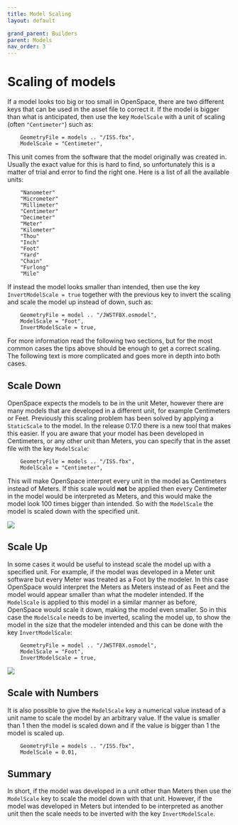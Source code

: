 ```yaml
---
title: Model Scaling
layout: default

grand_parent: Builders
parent: Models
nav_order: 3
---
```


# Scaling of models
If a model looks too big or too small in OpenSpace, there are two different keys that can be used in the asset file to correct it. If the model is bigger than what is anticipated, then use the key <code>ModelScale</code> with a unit of scaling (often <code>"Centimeter"</code>) such as: 

~~~
    GeometryFile = models .. "/ISS.fbx",
    ModelScale = "Centimeter",
~~~

This unit comes from the software that the model originally was created in. Usually the exact value for this is hard to find, so unfortunately this is a matter of trial and error to find the right one. Here is a list of all the available units:

~~~
    "Nanometer"
    "Micrometer"
    "Millimeter"
    "Centimeter"
    "Decimeter"
    "Meter"
    "Kilometer"
    "Thou"
    "Inch"
    "Foot"
    "Yard"
    "Chain"
    "Furlong"
    "Mile"
~~~

If instead the model looks smaller than intended, then use the key <code>InvertModelScale = true</code> together with the previous key to invert the scaling and scale the model up instead of down, such as:

~~~
    GeometryFile = model .. "/JWSTFBX.osmodel",
    ModelScale = "Foot",
    InvertModelScale = true,
~~~

For more information read the following two sections, but for the most common cases the tips above should be enough to get a correct scaling. The following text is more complicated and goes more in depth into both cases. 

## Scale Down
OpenSpace expects the models to be in the unit Meter, however there are many models that are developed in a different unit, for example Centimeters or Feet. Previously this scaling problem has been solved by applying a <code>StaticScale</code> to the model. In the release 0.17.0 there is a new tool that makes this easier. If you are aware that your model has been developed in Centimeters, or any other unit than Meters, you can specify that in the asset file with the key <code>ModelScale</code>:

~~~
    GeometryFile = models .. "/ISS.fbx",
    ModelScale = "Centimeter",
~~~

This will make OpenSpace interpret every unit in the model as Centimeters instead of Meters. If this scale would **not** be applied then every Centimeter in the model would be interpreted as Meters, and this would make the model look 100 times bigger than intended. So with the <code>ModelScale</code> the model is scaled down with the specified unit.

![](images/down_scale.png)

## Scale Up
In some cases it would be useful to instead scale the model up with a specified unit. For example, if the model was developed in a Meter unit software but every Meter was treated as a Foot by the modeler. In this case OpenSpace would interpret the Meters as Meters instead of as Feet and the model would appear smaller than what the modeler intended. If the <code>ModelScale</code> is applied to this model in a similar manner as before, OpenSpace would scale it down, making the model even smaller. So in this case the <code>ModelScale</code> needs to be inverted, scaling the model up, to show the model in the size that the modeler intended and this can be done with the key <code>InvertModelScale</code>:

~~~
    GeometryFile = model .. "/JWSTFBX.osmodel",
    ModelScale = "Foot",
    InvertModelScale = true,
~~~

![](images/up_scale.png)

## Scale with Numbers
It is also possible to give the <code>ModelScale</code> key a numerical value instead of a unit name to scale the model by an arbitrary value. If the value is smaller than 1 then the model is scaled down and if the value is bigger than 1 the model is scaled up.

~~~
    GeometryFile = models .. "/ISS.fbx",
    ModelScale = 0.01,
~~~

## Summary
In short, if the model was developed in a unit other than Meters then use the <code>ModelScale</code> key to scale the model down with that unit. However, if the model was developed in Meters but intended to be interpreted as another unit then the scale needs to be inverted with the key <code>InvertModelScale</code>.
